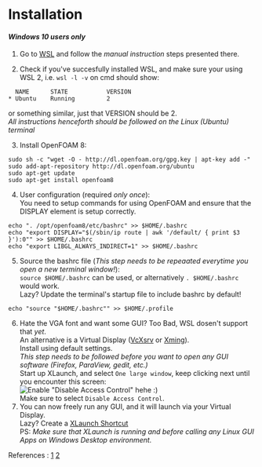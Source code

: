# Installation  
#### *Windows 10 users only*  

1. Go to [WSL](https://docs.microsoft.com/en-us/windows/wsl/install-win10) and follow the *manual instruction* steps presented there.  

2. Check if you've succesfully installed WSL, and make sure your using WSL 2, i.e. `wsl -l -v`  on cmd should show:  
```
  NAME      STATE           VERSION  
* Ubuntu    Running         2  
```
or something similar, just that VERSION should be 2.  
*All instructions henceforth should be followed on the Linux (Ubuntu) terminal*

3. Install OpenFOAM 8:
```Shell
sudo sh -c "wget -O - http://dl.openfoam.org/gpg.key | apt-key add -"
sudo add-apt-repository http://dl.openfoam.org/ubuntu
sudo apt-get update
sudo apt-get install openfoam8
```

4. User configuration (required *only once*):  
You need to setup commands for using OpenFOAM and ensure that the DISPLAY element is setup correctly.  
```Shell
echo ". /opt/openfoam8/etc/bashrc" >> $HOME/.bashrc
echo "export DISPLAY="$(/sbin/ip route | awk '/default/ { print $3 }'):0"" >> $HOME/.bashrc
echo "export LIBGL_ALWAYS_INDIRECT=1" >> $HOME/.bashrc
```

5. Source the bashrc file (*This step needs to be repeaated everytime you open a new terminal window!*):  
`source $HOME/.bashrc` can be used, or alternatively `. $HOME/.bashrc` would work.  
Lazy? Update the terminal's startup file to include bashrc by default!
```Shell
echo "source "$HOME/.bashrc"" >> $HOME/.profile
```

6. Hate the VGA font and want some GUI? Too Bad, WSL dosen't support that *yet*.  
An alternative is a Virtual Display ([VcXsrv](https://sourceforge.net/projects/vcxsrv/) or [Xming](https://sourceforge.net/projects/xming/)).  
Install using default settings.  
*This step needs to be followed before you want to open any GUI software (Firefox, ParaView, gedit, etc.)*  
Start up XLaunch, and select `One large window`, keep clicking next until you encounter this screen:  
![Enable "Disable Access Control" hehe :)](https://techcommunity.microsoft.com/t5/image/serverpage/image-id/201596iBCB2B8DA889830E0/image-size/large?v=1.0&px=999)  
Make sure to select `Disable Access Control`. 
7. You can now freely run any GUI, and it will launch via your Virtual Display.  
Lazy? Create a [XLaunch Shortcut](https://siliconheaven.info/xlaunch-configuration-file/#gsc.tab=0)  
PS: *Make sure that XLaunch is running and before calling any Linux GUI Apps on Windows Desktop environment.*  

References : [1](https://openfoam.org/download/windows-10/) [2](https://techcommunity.microsoft.com/t5/windows-dev-appconsult/running-wsl-gui-apps-on-windows-10/ba-p/1493242) 
